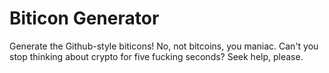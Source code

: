 # Biticon Generator
Generate the Github-style biticons! No, not bitcoins, you maniac. Can't you stop thinking about crypto for five fucking seconds? Seek help, please.
